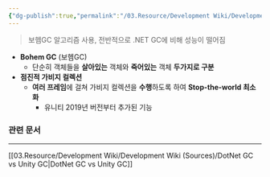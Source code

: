 ```yaml
---
{"dg-publish":true,"permalink":"/03.Resource/Development Wiki/Development Wiki (Sources)/Unity Garbage Collection (유니티 가비지컬렉션)/","noteIcon":"","created":"2024-12-22T15:40:47.000+09:00","updated":"2025-07-20T02:13:26.917+09:00"}
---
```


> 보헴GC 알고리즘 사용, 전반적으로 .NET GC에 비해 성능이 떨어짐

* **Bohem GC** (보헴GC)
	* 단순히 객체들을 **살아있는** 객체와 **죽어있는** 객체 **두가지로 구분**
* **점진적 가비지 컬렉션**
	* **여러 프레임**에 걸쳐 가비지 컬렉션을 **수행**하도록 하여 **Stop-the-world 최소화**
		* 유니티 2019년 버전부터 추가된 기능

### 관련 문서
---
[[03.Resource/Development Wiki/Development Wiki (Sources)/DotNet GC vs Unity GC\|DotNet GC vs Unity GC]]